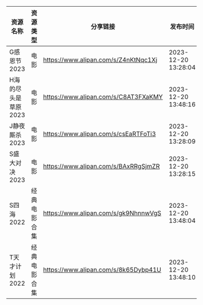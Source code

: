 | 资源名称         | 资源类型   | 分享链接                                 | 发布时间                |
| ------------ | ------ | ------------------------------------ | ------------------- |
| G感恩节2023     | 电影     | https://www.alipan.com/s/Z4nKtNqc1Xj | 2023-12-20 13:28:04 |
| H海的尽头是草原2023 | 电影     | https://www.alipan.com/s/C8AT3FXaKMY | 2023-12-20 13:48:16 |
| J静夜厮杀2023    | 电影     | https://www.alipan.com/s/csEaRTFoTi3 | 2023-12-20 13:28:09 |
| S盛大对决2023    | 电影     | https://www.alipan.com/s/BAxRRgSjmZR | 2023-12-20 13:28:15 |
| S四海2022      | 经典电影合集 | https://www.alipan.com/s/gk9NhnnwVgS | 2023-12-20 13:48:04 |
| T天才计划2022    | 经典电影合集 | https://www.alipan.com/s/8k65Dybp41U | 2023-12-20 13:48:10 |
